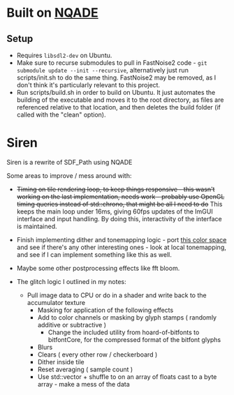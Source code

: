 # Built on [NQADE](https://github.com/0xBAMA/not-quite-a-demo-engine)

## Setup
- Requires `libsdl2-dev` on Ubuntu.
- Make sure to recurse submodules to pull in FastNoise2 code - `git submodule update --init --recursive`, alternatively just run scripts/init.sh to do the same thing. FastNoise2 may be removed, as I don't think it's particularly relevant to this project.
- Run scripts/build.sh in order to build on Ubuntu. It just automates the building of the executable and moves it to the root directory, as files are referenced relative to that location, and then deletes the build folder (if called with the "clean" option).


# Siren
Siren is a rewrite of SDF_Path using NQADE

Some areas to improve / mess around with:

- ~~Timing on tile rendering loop, to keep things responsive - this wasn't working on the last implementation, needs work - probably use OpenGL timing queries instead of std::chrono, that might be all I need to do~~ This keeps the main loop under 16ms, giving 60fps updates of the ImGUI interface and input handling. By doing this, interactivity of the interface is maintained.

- Finish implementing dither and tonemapping logic - port [this color space](https://bottosson.github.io/posts/colorpicker/) and see if there's any other interesting ones - look at local tonemapping, and see if I can implement something like this as well.
- Maybe some other postprocessing effects like fft bloom.
- The glitch logic I outlined in my notes:
	- Pull image data to CPU or do in a shader and write back to the accumulator texture
		- Masking for application of the following effects
		- Add to color channels or masking by glyph stamps ( randomly additive or subtractive )
			- Change the included utility from hoard-of-bitfonts to bitfontCore, for the compressed format of the bitfont glyphs
		- Blurs
		- Clears ( every other row / checkerboard )
		- Dither inside tile
		- Reset averaging ( sample count )
		- Use std::vector + shuffle to on an array of floats cast to a byte array - make a mess of the data
